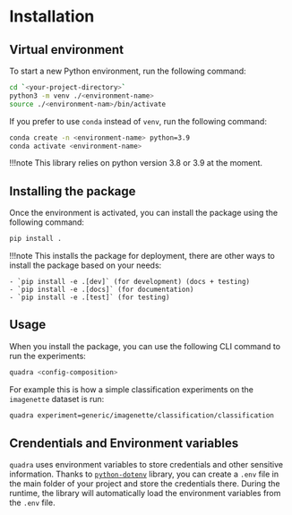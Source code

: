 # Installation

## Virtual environment

To start a new Python environment, run the following command:

```bash
cd `<your-project-directory>`
python3 -m venv ./<environment-name>
source ./<environment-nam>/bin/activate
```

If you prefer to use `conda` instead of `venv`, run the following command:

```bash
conda create -n <environment-name> python=3.9
conda activate <environment-name>
```

!!!note
    This library relies on python version 3.8 or 3.9 at the moment.

## Installing the package

Once the environment is activated, you can install the package using the following command:

```bash
pip install .
```

!!!note
    This installs the package for deployment, there are other ways to install the package based on your needs:

    - `pip install -e .[dev]` (for development) (docs + testing)
    - `pip install -e .[docs]` (for documentation)
    - `pip install -e .[test]` (for testing)

## Usage

When you install the package, you can use the following CLI command to run the experiments:

```bash
quadra <config-composition>
```

For example this is how a simple classification experiments on the `imagenette` dataset is run:

```bash
quadra experiment=generic/imagenette/classification/classification
```

## Crendentials and Environment variables

`quadra` uses environment variables to store credentials and other sensitive information. Thanks to [`python-dotenv`](https://pypi.org/project/python-dotenv/) library, you can create a `.env` file in the main folder of your project and store the credentials there. During the runtime, the library will automatically load the environment variables from the `.env` file.

